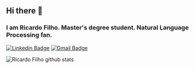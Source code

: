 ## Hi there 👋
### I am Ricardo Filho. Master's degree student. Natural Language Processing fan.
[![Linkedin Badge](https://img.shields.io/badge/-rpsfilho-blue?style=flat-square&logo=Linkedin&logoColor=white&link=https://www.linkedin.com/in/rpsfilho93/)](https://www.linkedin.com/in/ricardo-pereira-de-souza-filho-941541b9/)  [![Gmail Badge](https://img.shields.io/badge/-rpsfilho93@gmail.com-c14438?style=flat-square&logo=Gmail&logoColor=white&link=mailto:rpsfilho93@gmail.com)](mailto:rpsfilho93@gmail.com)

![Ricardo Filho github stats](https://github-readme-stats.vercel.app/api?username=rpsfilho93&show_icons=true)

<!--
**rpsfilho93/rpsfilho93** is a ✨ _special_ ✨ repository because its `README.md` (this file) appears on your GitHub profile.

Here are some ideas to get you started:

- 🔭 I’m currently working on ...
- 🌱 I’m currently learning ...
- 👯 I’m looking to collaborate on ...
- 🤔 I’m looking for help with ...
- 💬 Ask me about ...
- 📫 How to reach me: ...
- 😄 Pronouns: ...
- ⚡ Fun fact: ...
-->
